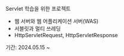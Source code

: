 Servlet 학습을 위한 프로젝트

- 웹 서버와 웹 어플리케이션 서버(WAS)
- 서블릿과 멀티 쓰레딩
- HttpServletRequest, HttpServletResponse

기간: 2024.05.15 ~ 
